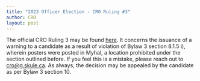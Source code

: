 ```yaml
---
title: "2023 Officer Election - CRO Ruling #3"
author: CRO
layout: post
---
```


The official CRO Ruling 3 may be found <a href="https://drive.google.com/file/d/1710jbsWVlSpT1aoDb16cBlwG3hgDDOxf/view?usp=sharing">here</a>. It concerns the issuance of a warning to a candidate as a result of violation of Bylaw 3 section 8.1.5 i), wherein posters were posted in Myhal, a location prohibited under the section outlined before. If you feel this is a mistake, please reach out to cro@g.skule.ca. As always, the decision may be appealed by the candidate as per Bylaw 3 section 10.